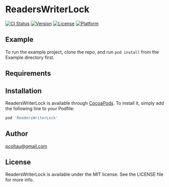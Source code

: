 # ReadersWriterLock

[![CI Status](http://img.shields.io/travis/pcoltau@gmail.com/ReadersWriterLock.svg?style=flat)](https://travis-ci.org/pcoltau@gmail.com/ReadersWriterLock)
[![Version](https://img.shields.io/cocoapods/v/ReadersWriterLock.svg?style=flat)](http://cocoapods.org/pods/ReadersWriterLock)
[![License](https://img.shields.io/cocoapods/l/ReadersWriterLock.svg?style=flat)](http://cocoapods.org/pods/ReadersWriterLock)
[![Platform](https://img.shields.io/cocoapods/p/ReadersWriterLock.svg?style=flat)](http://cocoapods.org/pods/ReadersWriterLock)

## Example

To run the example project, clone the repo, and run `pod install` from the Example directory first.

## Requirements

## Installation

ReadersWriterLock is available through [CocoaPods](http://cocoapods.org). To install
it, simply add the following line to your Podfile:

```ruby
pod 'ReadersWriterLock'
```

## Author

pcoltau@gmail.com

## License

ReadersWriterLock is available under the MIT license. See the LICENSE file for more info.
